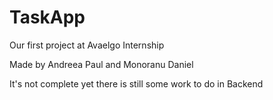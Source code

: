 # TaskApp
Our first project at Avaelgo Internship

Made by Andreea Paul and Monoranu Daniel

It's not complete yet there is still some work to do in Backend

